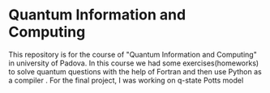 # Quantum Information and Computing
This repository is for the course of "Quantum Information and Computing" in university of Padova. In this course we had some exercises(homeworks) to solve quantum questions with the help of Fortran and then use Python as a compiler .
For the final project, I was working on q-state Potts model 
